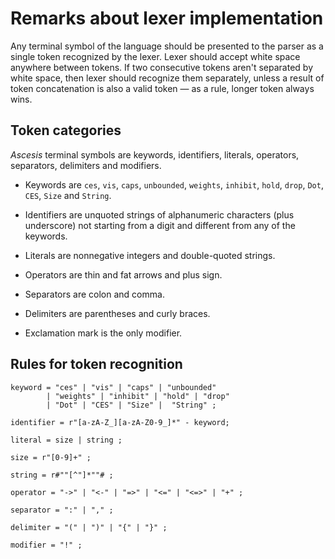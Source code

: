 Remarks about lexer implementation
==================================

Any terminal symbol of the language should be presented to the parser
as a single token recognized by the lexer.  Lexer should accept white
space anywhere between tokens.  If two consecutive tokens aren't
separated by white space, then lexer should recognize them separately,
unless a result of token concatenation is also a valid token &mdash;
as a rule, longer token always wins.

## Token categories

_Ascesis_ terminal symbols are keywords, identifiers, literals,
operators, separators, delimiters and modifiers.

  - Keywords are `ces`, `vis`, `caps`, `unbounded`, `weights`,
    `inhibit`, `hold`, `drop`, `Dot`, `CES`, `Size` and `String`.

  - Identifiers are unquoted strings of alphanumeric characters (plus
    underscore) not starting from a digit and different from any of
    the keywords.

  - Literals are nonnegative integers and double-quoted strings.

  - Operators are thin and fat arrows and plus sign.

  - Separators are colon and comma.

  - Delimiters are parentheses and curly braces.

  - Exclamation mark is the only modifier.

## Rules for token recognition

```bnf
keyword = "ces" | "vis" | "caps" | "unbounded"
        | "weights" | "inhibit" | "hold" | "drop"
        | "Dot" | "CES" | "Size" |  "String" ;

identifier = r"[a-zA-Z_][a-zA-Z0-9_]*" - keyword;

literal = size | string ;

size = r"[0-9]+" ;

string = r#""[^"]*""# ;

operator = "->" | "<-" | "=>" | "<=" | "<=>" | "+" ;

separator = ":" | "," ;

delimiter = "(" | ")" | "{" | "}" ;

modifier = "!" ;
```
